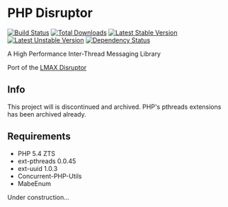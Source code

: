 PHP Disruptor
=========================

[![Build Status](https://travis-ci.org/prolic/PhpDisruptor.png?branch=master)](https://travis-ci.org/prolic/PhpDisruptor)
[![Total Downloads](https://poser.pugx.org/prolic/php-disruptor/downloads.png)](https://packagist.org/packages/prolic/php-disruptor)
[![Latest Stable Version](https://poser.pugx.org/prolic/php-disruptor/v/stable.png)](https://packagist.org/packages/prolic/php-disruptor)
[![Latest Unstable Version](https://poser.pugx.org/prolic/php-disruptor/v/unstable.png)](https://packagist.org/packages/prolic/php-disruptor)
[![Dependency Status](https://www.versioneye.com/php/prolic:php-disruptor/dev-master/badge.png)](https://www.versioneye.com/php/prolic:php-disruptor)

A High Performance Inter-Thread Messaging Library

Port of the [LMAX Disruptor](https://github.com/LMAX-Exchange/disruptor)

Info
----
This project will is discontinued and archived. PHP's pthreads extensions has been archived already.


Requirements
------------

- PHP 5.4 ZTS
- ext-pthreads 0.0.45
- ext-uuid 1.0.3
- Concurrent-PHP-Utils
- MabeEnum

Under construction...
